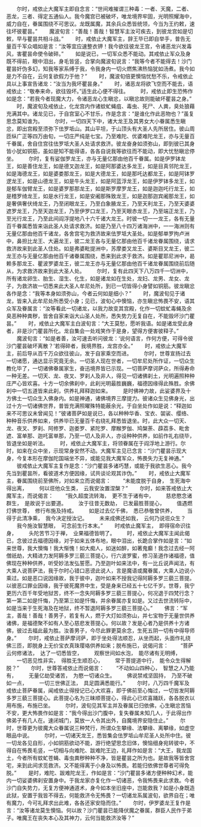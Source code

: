 <!-- { "loadSidebar": true } -->
　　尔时，戒依止大魔军主即自念言：“世间难摧谓三种毒：一者、天魔，二者、恶龙，三者、得定五通仙人。我今魔宫已被破坏，唯龙境界牢固，光明照耀海中，威力自在，眷属围绕不可思议。龙既属魔，其余兵众悉皆统领，今当为王约敕，速往坏彼瞿昙。”
　　魔波旬言：“善哉！善哉！智慧军主汝可疾去，到彼龙宫如是切敕，早与瞿昙共相斗战。”
　　时，戒依止大魔军主，辞王毕已即自举手，普告无量百千军众唱如是言：“汝等宜应速整衣钾！我今欲往彼龙王宫，令诸恶龙兴发毒风，害瞿昙命使令破碎。”
　　如是说已，一切军众悉不能动。其戒依止军众及身既不得前，眼中泪出，身毛皆竖，合掌向魔波旬说言：“我等今者不能得去！沙门瞿昙奸伪多幻，知我等家系缚于我，令我身内一切火燃焦沸热恼犹如汤煮。我今如是力不自在，云何复欲假力于他？”
　　时，魔波旬倍更懊恼忧愁不乐，令戒依止具以上事宣告诸龙：“汝当为我坏瞿昙身。”
　　时，诸恶龙将欲飞空而不能去，语戒依止：“敬奉来命，欲往毁坏。”适生此心便不得往。
　　时，戒依止即生恐怖作如是念：“若我今者现魔大力，令诸恶龙心生瞋忿，以瞋忿故则能破坏瞿昙之身。”
　　时，魔波旬及戒依止，化龙宫内作诸蚊虻蝇疽、毒虫、死尸、人粪，臭处狼藉充满其中。诸龙见已，于自宫室心不甘乐，作是念言：“是谁化作此恶物也？”虽复思念莫知谁为。
　　尔时，一切四天下中，诸大龙王及其男女大小眷属悉生瞋忿，即出宫殿至须弥下佉罗坻山。其山平坦，于山顶头有大圣人先所居住。彼山周匝纵广正等四万由旬，一切庄严纯是七宝。乃至难陀、优婆难陀龙王，亦与无量百千眷属，舍自住宫往佉罗坻大圣人处请求救济。彼龙奋身如须弥山，即到彼已其身皆小犹如铜筋，虽如是知不能得语，各各自说我等欲往而不能动，即大忧愁瞋忿停坐。
　　尔时，复有娑伽罗龙王，亦与无量亿那由他百千眷属。如是伊罗钵龙王，如是善住龙王，如是德叉迦龙王，如是阿那婆达多龙王，如是目真邻陀龙王，如是海德龙王，如是婆娄那龙王，如是大德龙王，如是那吒达都龙王，如是阿钵罗逻龙王，如是山德龙王，如是牛头龙王，如是阿蓝浮龙王，如是伊罗钵多龙王，如是郁车伽臂龙王，如是婆罗那那龙王，如是斯罗摩罗龙王，如是迦迦吒行龙王，如是稽罗绮龙王，如是水行龙王，如是安阇那殊致龙王，如是迦那迦宾阇那龙王，如是奢俱奢伏绮龙王，乃至闭眼龙王，乃至白象腋龙王，乃至天利龙王，乃至天婆婆遮罗龙王，乃至天迦龙王，乃至伊罗口龙王，乃至天眼赤龙王，乃至端正龙王，乃至光行龙王，乃至此间阎浮提地八十六千诸大龙王。时彼一切一一龙王，各有无量百千眷属悉皆来诣此圣人处请求救济。如是乃至八十四万诸海洲中，一一海洲则有无量亿那由他百千诸龙，各舍宫宅为救济故来佉罗坻大圣处。如是郁单罗拘卢洲中，鼻担比龙王、大遍龙王，彼二龙王各与无量亿那由他百千诸龙眷属围绕，请求救济故来到此圣人住处。如是弗婆毗提洲中，苏摩娄叉龙王、婆斯目叉龙王，彼二龙王亦与无量亿那由他百千诸眷属围绕，悉来到此求于救济。如是瞿耶尼洲中，曷赖多那龙王、瞿波罗婆龙王，彼二龙王亦与无量亿那由他百千诸龙眷属围绕前后随从，为求救济故来到此大圣人处。
　　尔时，复有此四天下八万四千一切洲中，所有诸龙卵生、胎生、湿生、化生，如是诸龙如在生处，龙妇、龙男、龙女、龙子，为救济故一切悉来此大圣人牟尼处所，到已一切皆得小身譬如铜筋。彼龙瞋忿各作是念：“我等本身如须弥山，今者云何如是细小？”
　　时，魔波旬见于诸龙，皆来入此牟尼处所悉受小身；见已，波旬心中懊恼，亦生瞋忿怖畏不安，语其众军及眷属言：“汝等看此一切诸龙，以我力故变其宫殿，化作一切蚊虻毒蝇及余臭恶种种粪秽，皆舍自家来诣大山圣人处所，悉失势力无复自在，不能毁坏沙门瞿昙。”
　　时，戒依止大魔军主白波旬言：“大王莫愁，愿听我语。如是诸龙受此身者，非是沙门瞿昙所化。龙自集会一处戏笑作于是身，望得方便害彼释子。”
　　魔波旬言：“如是者善，汝可速去听问彼龙：‘说何语言，作何方便，可得令彼沙门瞿昙破坏离散？’若得碎者，我境界胜，龙宫亦全。”
　　时，戒依止大魔军主，前后导从百千万众欲往彼山，发于自家乘空而进。
　　尔时，世尊宣扬过去一切诸愿，通达显示究竟无余。一切圣人现在世者，一切牟尼处所作证，一切众生教化毕了，一切诸佛眷属家生，奋迅境界皆已示现。一切菩萨摩诃萨众，所得寿命一种无差。一切天、龙、夜叉、罗刹人及非人，得见一切诸佛刹土，光明遍照种种庄严心皆欢喜。十方一切余佛刹中，此刹光明最胜巍巍，福德因缘得此殊胜。余佛刹中一切五道皆来此刹，供养礼拜释迦如来。
　　是时佛神力故，此娑婆界及十方佛土一切众生入佛身内。如是神通，诸佛境界三摩提力。彼诸众生见佛身光，出过十方一切诸佛世界，普皆充满照曜殊特能蔽余光，于自坐处作如是说：“释迦如来不可思议未曾闻见！”彼诸菩萨如是说已，各以种种华香、宝衣、袈裟、缨络、种种音乐供养如来，供养毕已无量百千右绕礼拜悉皆退坐。时，此大众一切天、龙、夜叉、罗刹、阿修罗、迦娄罗、紧陀罗、摩睺罗伽、鸠槃荼、薜荔多、毗舍遮、富单那、迦吒富单那，乃至一切人及非人，亦设种种供养，如前作礼右绕毕，皆退坐如是听法。
　　时，戒依止大魔军主，将领眷属在于阎浮地上游行。尔时，如来在众中坐，示现常身安然不动。大魔军主见已念言：“沙门瞿昙示现大身，今复本形在摩伽陀国端坐不异，或能见我大魔军众，怖畏失力无复神通。”
　　彼戒依止大魔军主复作是念：“沙门瞿昙多诸巧慧，或能于我欲生恶心。我今先当到瞿昙所，看彼道术方便因缘，试共谈论观其诈伪。”
　　时，戒依止大魔军主，眷属围绕前至佛所，对如来立而说偈言：
　　“未能度脱于自身，　生死海中得出离，
　　何以诳他众生类，　云我安汝置涅槃？”
　　尔时，如来答戒依止大魔军主，而说偈言：
　　“我久超度流转海，　更不生于诸有中，
　　慈悲愍念诸群生，　是故说于出要道。
　　汝于往昔无数劫，　已发最胜菩提心，
　　值遇燃灯佛世尊，　修行布施及持戒。
　　如是过去亿千佛，　悉已恭敬曾供养，
　　当得于此清净乘，　我今决定授汝记。
　　未来成佛还如我，　云何乃说诳众生？
　　我今施汝智慧眼，　可念前生行本末。”
　　时戒依止魔军主，　即得宿命识往身，
　　头陀苦节习于禅，　业果福德皆明了。
　　时，戒依止大魔军主闻此偈已，念彼过去福德因缘，对于如来五体布地，眼中泪出，长跪合掌作如是言：“如来世尊，我大懊悔！我大惭愧！如大痴人，如迷如醉，如著鬼癫！我念过去经一阿僧祇劫，大精进力发阿耨多罗三藐三菩提心，行六波罗蜜，修习圣道作诸福德，值佛现在种种供养，听受妙法发弘誓愿。乃至迦叶如来法中，有一比丘说声闻法，有大乘人说菩萨法，我于尔时心错口恶谤此说人，言是魔语或魔眷属，大乘人边说小乘过。如是恶口说因缘故，我于彼中，迦叶如来不授我记得阿耨多罗三藐三菩提。以彼恶口罪业因缘，我于彼死魔界中生，受是身来已经五十七亿千岁。世尊，我宁更历六百千年受地狱苦，终不一念失阿耨多罗三藐三菩提心，何况退于四梵行念？第一第二如是忏悔，乃至第三如是忏悔，并余眷属亦复如是。又过去世流转际中，如是当来于生死海及在地狱，终不暂退阿耨多罗三藐三菩提心。”
　　佛言：“军主，善哉！善哉！善男子，若复有人，燃于大灯如须弥山，并七宝物于无量世供养诸佛，是福德聚不如有人至心慈悲发菩提心。何以故？发是心者乃是供养十方诸佛，彼过去福此最为胜。汝善男子，今尽此罪更莫余念，生死五阴一切有中得导师身。”
　　尔时，戒依止菩萨摩诃萨，即于坐处得法顺忍，从坐而起，头面作礼绕佛三匝，即脱身上无价宝衣真珠璎珞供养如来；脱布施已，说偈问言：
　　“菩萨云何修诸法，　达了一切悉皆空，
　　观察世间如水泡，　能尽诸有无明缚，
　　一切恶见性非实，　得胜无生顺忍心，
　　常于菩提道中行，　能令众生得解脱？”
　　尔时，世尊答戒依止而说偈言：
　　“不动如山四种心，　智慧之人乃能有，
　　无量亿劫受诸苦，　为愍一切诸众生。
　　佛说禁戒坚固持，　乃至不破如一点，
　　一切三世佛正法，　具足圆满悉能行。”
　　尔时，八万四千魔军及戒依止菩萨眷属，闻戒依止得授记已心大欢喜，即于佛前至心悔过，一切皆发阿耨多罗三藐三菩提心。此菩提心名为三昧顺菩提心，得此心已欢喜踊跃，各各脱衣以用布施，布施已坐。
　　尔时，波旬见其军主并及眷属已归依佛，心生瞋忿苦恼不安，更大怖畏作如是言：“我今得出沙门腹中，复失眷属未知几人，于此得出作佛弟子有几人在。速闭城门，莫放一人令其出外，自魔境界安隐住止。”
　　尔时，世尊更为彼魔大众眷属说三种梵行，所谓众生攀缘、法攀缘、离攀缘，如虚空眼品中说。
　　尔时，一切诸天龙王，悉皆集会佉罗坻山牟尼圣人处所中住。彼一切龙各见自形，小如铜筋欲动不能，游行绝望思念旧体，懊恼细身宛转彼中，不得自在怖畏毛竖，一切相与向难陀、跋难陀王边，礼拜作如是言：“大王，我龙国土，今者所有蚊虻苍蝇、毒虫粪秽种种不净，皆是瞿昙之所为也。是故我等皆舍宫宅，来到此间求觅救济。又不能得离于小身及以怖畏。若能归依佛世尊者可得免脱。”
　　是时，难陀、跋难陀龙王，作如是言：“沙门瞿昙多诸方便种种幻术，能内一切娑婆佛刹安置身中。于我龙家亦复化作一切诸恶，令我怖畏来此求救。今者沙门自失势力，无复方便神通道术，身今如本坐旧座中，岂能救我？如是小身既造此狱，安置于我皆不得去，何能救济令无怖畏？一切诸龙系属波旬，欲界自在；唯有魔力，今可礼拜求出此难，各各还家安隐而住。”
　　尔时，伊罗婆龙王复作是言：“汝等诸龙莫生懊恼。何以故？沙门瞿昙已能降伏魔之眷属，群臣人民作于弟子。唯魔王在丧失本心及其神力，云何当能救济汝等？”
